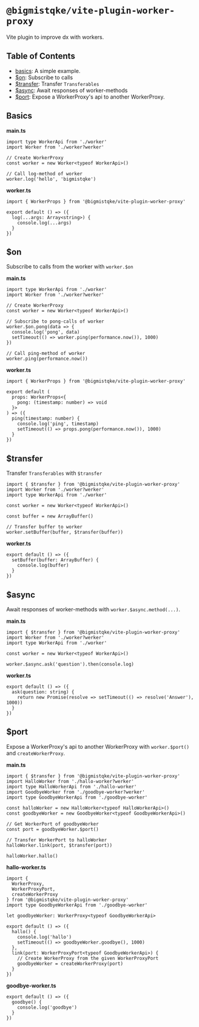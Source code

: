 # `@bigmistqke/vite-plugin-worker-proxy`

Vite plugin to improve dx with workers.

## Table of Contents

- [basics](#basics): A simple example.
- [$on](#on): Subscribe to calls
- [$transfer](#transfer): Transfer `Transferables`
- [$async](#async): Await responses of worker-methods
- [$port](#port): Expose a WorkerProxy's api to another WorkerProxy.

## Basics

**main.ts**

```tsx
import type WorkerApi from './worker'
import Worker from './worker?werker'

// Create WorkerProxy
const worker = new Worker<typeof WorkerApi>()

// Call log-method of worker
worker.log('hello', 'bigmistqke')
```

**worker.ts**

```tsx
import { WorkerProps } from '@bigmistqke/vite-plugin-worker-proxy'

export default () => ({
  log(...args: Array<string>) {
    console.log(...args)
  }
})
```

## $on

Subscribe to calls from the worker with `worker.$on`

**main.ts**

```tsx
import type WorkerApi from './worker'
import Worker from './worker?werker'

// Create WorkerProxy
const worker = new Worker<typeof WorkerApi>()

// Subscribe to pong-calls of worker
worker.$on.pong(data => {
  console.log('pong', data)
  setTimeout(() => worker.ping(performance.now()), 1000)
})

// Call ping-method of worker
worker.ping(performance.now())
```

**worker.ts**

```tsx
import { WorkerProps } from '@bigmistqke/vite-plugin-worker-proxy'

export default (
  props: WorkerProps<{
    pong: (timestamp: number) => void
  }>
) => ({
  ping(timestamp: number) {
    console.log('ping', timestamp)
    setTimeout(() => props.pong(performance.now()), 1000)
  }
})
```

## $transfer

Transfer `Transferables` with `$transfer`

```tsx
import { $transfer } from '@bigmistqke/vite-plugin-worker-proxy'
import Worker from './worker?werker'
import type WorkerApi from './worker'

const worker = new Worker<typeof WorkerApi>()

const buffer = new ArrayBuffer()

// Transfer buffer to worker
worker.setBuffer(buffer, $transfer(buffer))
```

**worker.ts**

```tsx
export default () => ({
  setBuffer(buffer: ArrayBuffer) {
    console.log(buffer)
  }
})
```

## $async

Await responses of worker-methods with `worker.$async.method(...)`.

**main.ts**

```tsx
import { $transfer } from '@bigmistqke/vite-plugin-worker-proxy'
import Worker from './worker?werker'
import type WorkerApi from './worker'

const worker = new Worker<typeof WorkerApi>()

worker.$async.ask('question').then(console.log)
```

**worker.ts**

```tsx
export default () => ({
  ask(question: string) {
    return new Promise(resolve => setTimeout(() => resolve('Answer'), 1000))
  }
})
```

## $port

Expose a WorkerProxy's api to another WorkerProxy with `worker.$port()` and `createWorkerProxy`.

**main.ts**

```tsx
import { $transfer } from '@bigmistqke/vite-plugin-worker-proxy'
import HalloWorker from './hallo-worker?werker'
import type HalloWorkerApi from './hallo-worker'
import GoodbyeWorker from './goodbye-worker?werker'
import type GoodbyeWorkerApi from './goodbye-worker'

const halloWorker = new HalloWorker<typeof HalloWorkerApi>()
const goodbyeWorker = new GoodbyeWorker<typeof GoodbyeWorkerApi>()

// Get WorkerPort of goodbyeWorker
const port = goodbyeWorker.$port()

// Transfer WorkerPort to halloWorker
halloWorker.link(port, $transfer(port))

halloWorker.hallo()
```

**hallo-worker.ts**

```tsx
import {
  WorkerProxy,
  WorkerProxyPort,
  createWorkerProxy
} from '@bigmistqke/vite-plugin-worker-proxy'
import type GoodbyeWorkerApi from './goodbye-worker'

let goodbyeWorker: WorkerProxy<typeof GoodbyeWorkerApi>

export default () => ({
  hallo() {
    console.log('hallo')
    setTimeout(() => goodbyeWorker.goodbye(), 1000)
  },
  link(port: WorkerProxyPort<typeof GoodbyeWorkerApi>) {
    // Create WorkerProxy from the given WorkerProxyPort
    goodbyeWorker = createWorkerProxy(port)
  }
})
```

**goodbye-worker.ts**

```tsx
export default () => ({
  goodbye() {
    console.log('goodbye')
  }
})
```
